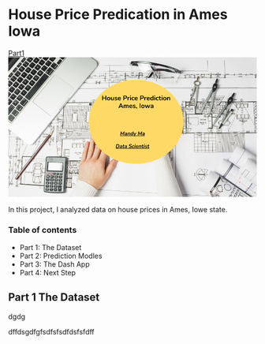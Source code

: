 # House Price Predication in Ames Iowa




[Part1](#abcd)
![tittle](/images/tittle.png)

In this project, I analyzed data on house prices in Ames, Iowe state. 

### Table of contents 
- Part 1: The Dataset
- Part 2: Prediction Modles 
- Part 3: The Dash App
- Part 4: Next Step

## Part 1 The Dataset




dgdg 




 <a name="abcd">dffdsgdfgfsdfsfsdfdsfsfdff </a>







































